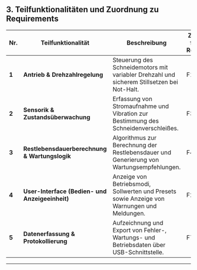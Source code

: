 ## 3. Teilfunktionalitäten und Zuordnung zu Requirements

| **Nr.** | **Teilfunktionalität** | **Beschreibung** | **Zugeordnete funktionale Requirements** |
|----------|------------------------|------------------|------------------------------------------|
| **1** | **Antrieb & Drehzahlregelung** | Steuerung des Schneidemotors mit variabler Drehzahl und sicherem Stillsetzen bei Not-Halt. | F1, F2, F9 |
| **2** | **Sensorik & Zustandsüberwachung** | Erfassung von Stromaufnahme und Vibration zur Bestimmung des Schneidenverschleißes. | F3 |
| **3** | **Restlebensdauerberechnung & Wartungslogik** | Algorithmus zur Berechnung der Restlebensdauer und Generierung von Wartungsempfehlungen. | F4, F5 |
| **4** | **User-Interface (Bedien- und Anzeigeeinheit)** | Anzeige von Betriebsmodi, Sollwerten und Presets sowie Anzeige von Warnungen und Meldungen. | F2, F5, F6 |
| **5** | **Datenerfassung & Protokollierung** | Aufzeichnung und Export von Fehler-, Wartungs- und Betriebsdaten über USB-Schnittstelle. | F7, F8 |

---
